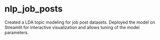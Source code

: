 # nlp_job_posts

Created a LDA topic modeling for job post datasets. Deployed the model on Streamlit for interactive visualization and allows tuning of the model parameters.

